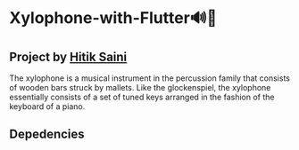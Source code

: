 # Xylophone-with-Flutter🔊🎼
## Project by [Hitik Saini](https://hitik20.tech/)
The xylophone is a musical instrument in the percussion family that consists of wooden bars struck by mallets. Like the glockenspiel, the xylophone essentially consists of a set of tuned keys arranged in the fashion of the keyboard of a piano.

## Depedencies
